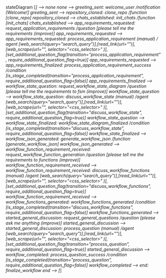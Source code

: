 stateDiagram
  [*] --> none
  none --> greeting_sent: welcome_user /notification [Welcome!]
  greeting_sent --> repository_cloned: clone_repo /function [clone_repo]
  repository_cloned --> chats_established: init_chats /function [init_chats]
  chats_established --> app_requirements_requested: request_application_requirements /question [please tell me the requirements (improve)]
  app_requirements_requested --> app_requirements_requested: process_application_requirement (manual) / agent [web_search(query="search_query")],[read_link(url="")], [web_scrape(url="<url>", selector="<css_selector>" )], [set_additional_question_flag(transition="process_application_requirement", require_additional_question_flag=true)]
  app_requirements_requested --> app_requirements_finalized: process_application_requirement_success /condition [is_stage_completed(transition="process_application_requirement", require_additional_question_flag=false)]
  app_requirements_finalized --> workflow_state_question: request_workflow_state_diagram /question [please tell me the requirements to fsm (improve)]
  workflow_state_question --> workflow_state_question: discuss_workflow_state (manual) /agent [web_search(query="search_query")],[read_link(url="")], [web_scrape(url="<url>", selector="<css_selector>" )], [set_additional_question_flag(transition="discuss_workflow_state", require_additional_question_flag=true)]
  workflow_state_question --> workflow_state_finalized: workflow_state_diagram_finalized /condition [is_stage_completed(transition="discuss_workflow_state", require_additional_question_flag=false)]
  workflow_state_finalized --> workflow_json_generated: generate_workflow_json /function [generate_workflow_json]
  workflow_json_generated --> workflow_function_requirement_received: request_workflow_function_generation /question [please tell me the requirements to functions (improve)]
  workflow_function_requirement_received --> workflow_function_requirement_received: discuss_workflow_functions (manual) /agent [web_search(query="search_query")],[read_link(url="")], [web_scrape(url="<url>", selector="<css_selector>" )], [set_additional_question_flag(transition="discuss_workflow_functions", require_additional_question_flag=true)]
  workflow_function_requirement_received --> workflow_functions_generated: workflow_functions_generated /condition [is_stage_completed(transition="discuss_workflow_functions", require_additional_question_flag=false)]
  workflow_functions_generated --> started_general_discussion: request_general_questions /question [please ask me anything (improve)]
  started_general_discussion --> started_general_discussion: process_question (manual) /agent [web_search(query="search_query")],[read_link(url="")], [web_scrape(url="<url>", selector="<css_selector>" )], [set_additional_question_flag(transition="process_question", require_additional_question_flag=true)]
  started_general_discussion --> workflow_completed: process_question_success /condition [is_stage_completed(transition="process_question", require_additional_question_flag=false)]
  workflow_completed --> end: finalize_workflow
  end --> [*]